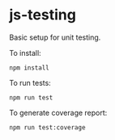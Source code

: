 # js-testing
Basic setup for unit testing.

To install:
```
npm install
```

To run tests:
```
npm run test
```

To generate coverage report:
```
npm run test:coverage
```

